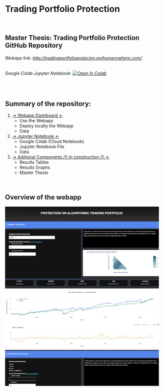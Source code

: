 # Trading Portfolio Protection

<br />

## Master Thesis: Trading Portfolio Protection GitHub Repository 

###### Webapp link: http://tradingportfolioprotecion.pythonanywhere.com/
###### Google Colab Jupyter Notebook: [![Open In Colab](https://colab.research.google.com/assets/colab-badge.svg)](https://colab.research.google.com/drive/11fdMWo-uugkErJrku6rkDVrZj8u7E7vc?usp=sharing) 

<br />


## Summary of the repository:
  1. [→ Webapp Dashboard ←](Webapp_Dashboard)
     - Use the Webapp
     - Deploy locally the Webapp
     - Data
  2. [→ Jupyter Notebook ←](Jupyter_Notebook)
     - Google Colab (Cloud Notebook)
     - Jupyter Notebook File 
     - Data  
  3. [→ Aditional Components /!\ In construction /!\ ←](Jupyter_Notebook)
     - Results Tables 
     - Results Graphs 
     - Master Thesis  

<br />

## Overview of the webapp

[![Overview](Overview.png)](https://tradingportfolioprotecion.pythonanywhere.com/)
